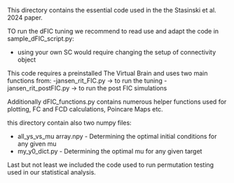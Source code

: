 This directory contains the essential code used in the the Stasinski et al. 2024 paper.

TO run the dFIC tuning we recommend to read use and adapt the code in sample_dFIC_script.py:

- using your own SC would require changing the setup of connectivity object

This code requires a preinstalled The Virtual Brain and uses two main functions from:
-jansen_rit_FIC.py -> to run the tuning
-jansen_rit_postFIC.py  -> to run the post FIC simulations

Additionally dFIC_functions.py contains numerous helper functions used for plotting, FC and FCD calculations, Poincare Maps etc.

this directory contain also two numpy files:
 - all_ys_vs_mu array.npy - Determining the optimal initial conditions for any given mu
 - my_y0_dict.py - Determining the optimal mu for any given target

Last but  not least we included the code used to run permutation testing used in our statistical analysis.

